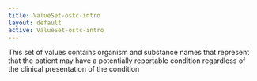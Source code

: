 ```yaml
---
title: ValueSet-ostc-intro
layout: default
active: ValueSet-ostc-intro
---
```


This set of values contains organism and substance names that represent that the patient may have a potentially reportable condition regardless of the clinical presentation of the condition